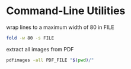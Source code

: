 <!-- toc -->
# Command-Line Utilities

wrap lines to a maximum width of 80 in FILE

```sh
fold -w 80 -s FILE
```

extract all images from PDF

```sh
pdfimages -all PDF_FILE "$(pwd)/"
```
